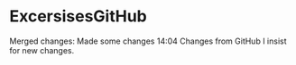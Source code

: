 # ExcersisesGitHub
Merged changes:
Made some changes 14:04
Changes from GitHub
I insist for new changes.

